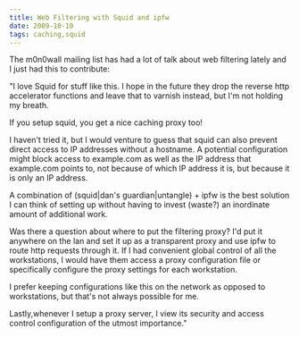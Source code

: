 ```yaml
---
title: Web Filtering with Squid and ipfw
date: 2009-10-10
tags: caching,squid
---
```

The m0n0wall mailing list has had a lot of talk about web filtering lately and I just had this to contribute:

"I love Squid for stuff like this. I hope in the future they drop the reverse http accelerator functions and leave that to varnish instead, but I'm not holding my breath.

If you setup squid, you get a nice caching proxy too!

I haven't tried it, but I would venture to guess that squid can also prevent direct access to IP addresses without a hostname. A potential configuration might block access to example.com as well as the IP address that example.com points to, not because of which IP address it is, but because it is only an IP address.

A combination of (squid|dan's guardian|untangle) + ipfw is the best solution I can think of setting up without having to invest (waste?) an inordinate amount of additional work.

Was there a question about where to put the filtering proxy? I'd put it anywhere on the lan and set it up as a transparent proxy and use ipfw to route http requests through it. If I had convenient global control of all the workstations, I would have them access a proxy configuration file or specifically configure the proxy settings for each workstation.

I prefer keeping configurations like this on the network as opposed to workstations, but that's not always possible for me.

Lastly,whenever I setup a proxy server, I view its security and access control configuration of the utmost importance."

